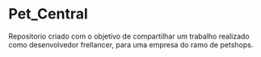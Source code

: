 # Pet_Central
 Repositorio criado com o objetivo de compartilhar um trabalho realizado como desenvolvedor frellancer, para uma empresa do ramo de petshops.

